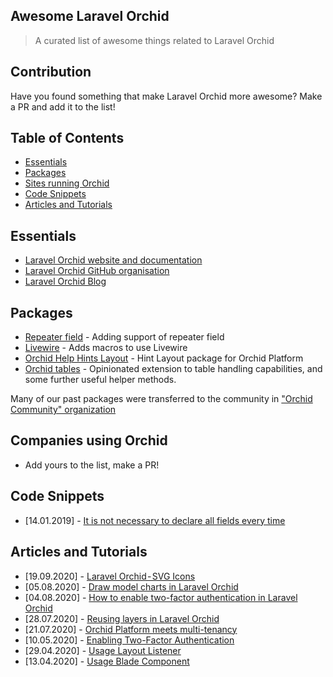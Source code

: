 ## Awesome Laravel Orchid

> A curated list of awesome things related to Laravel Orchid

## Contribution

Have you found something that make Laravel Orchid more awesome? Make a PR and add it to the list!

## Table of Contents

- [Essentials](#essentials)
- [Packages](#packages)
- [Sites running Orchid](#sites-or-projects-running-orchid)
- [Code Snippets](#code-snippets)
- [Articles and Tutorials](#articles-and-tutorials)

## Essentials
* [Laravel Orchid website and documentation](https://orchid.software/)
* [Laravel Orchid GitHub organisation](https://github.com/orchidsoftware)
* [Laravel Orchid Blog](https://blog.orchid.software/)

## Packages
* [Repeater field](https://github.com/Nks/orchid-repeater-field) - Adding support of repeater field
* [Livewire](https://github.com/AlexSabur/orchid-livewire) - Adds macros to use Livewire
* [Orchid Help Hints Layout](https://github.com/Leshkens/orchid-help-hint-layout) - Hint Layout package for Orchid Platform
* [Orchid tables](https://github.com/lintaba/orchid-tables/) - Opinionated extension to table handling capabilities, and some further useful helper methods.




Many of our past packages were transferred to the community in ["Orchid Community" organization](https://github.com/orchidcommunity)

## Companies using Orchid
* Add yours to the list, make a PR!

## Code Snippets
* [14.01.2019] - [It is not necessary to declare all fields every time](https://gist.github.com/tabuna/571a293e9d41ca81ad4d21a1c753df42)

## Articles and Tutorials

* [19.09.2020] - [Laravel Orchid - SVG Icons](https://dev.to/tabuna/laravel-orchid-svg-icons-1n8l)
* [05.08.2020] - [Draw model charts in Laravel Orchid](https://dev.to/tabuna/draw-model-charts-in-laravel-orchid-le4)
* [04.08.2020] - [How to enable two-factor authentication in Laravel Orchid](https://dev.to/tabuna/how-to-enable-two-factor-authentication-in-laravel-orchid-2eim)
* [28.07.2020] - [Reusing layers in Laravel Orchid](https://dev.to/tabuna/reusing-layers-in-laravel-orchid-10g0)
* [21.07.2020] - [Orchid Platform meets multi-tenancy](https://dev.to/ostap/orchid-platform-meets-multi-tenancy-4e10)
* [10.05.2020] - [Enabling Two-Factor Authentication](https://www.youtube.com/watch?v=c6vhc-ScfaQ)
* [29.04.2020] - [Usage Layout Listener](https://www.youtube.com/watch?v=mXFPooGSqs4)
* [13.04.2020] - [Usage Blade Component](https://www.youtube.com/watch?v=_fFM3D8q44Y)

